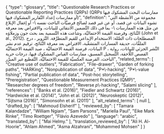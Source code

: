 {
    "type": "glossary",
    "title": "Questionable Research Practices or Questionable Reporting Practices (QRPs) (QRPs ممارسات البحث المشكوك فيها أو ممارسات إعداد التَّقارير المشكوك فيها)",
    "definition": "مجموعة من الأنشطة التي تشوه البيانات عن قصد، أو عن غير قصد لصالح فرضيَّات الباحث نفسه \\- أو إغفال الإبلاغ عن مثل هذه الممارسات \\- بما في ذلك التَّضمين الانتقائي للبيانات، والافتراض بعد معرفة النَّتائج، وقرصنة القيمة الاحتماليَّة، وشاعت هذه التَّسمية بعد بحث جون وزملاؤه (John et al., 2012).  المصطلحات ذات الصِّلة: الاستخدام الإبداعي للقيم المتطرِّفة. التَّزوير ، درج الملفَّات، حديقة المسارات المتشعِّبة، الافتراض بعد معرفة النَّتائج، ترقيم عدم نشر البيانات، قرصنة القيمة الاحتماليَّة  ، صيد القيمة الاحتماليَّة P ، النَّشر الجزئي للبيانات، رواية القصص اللَّاحقة، التَّسجيل المسبق، ممارسات القياس المشكوك فيها، درجات حرية الباحث، القرصنة العكسيَّة للقيمة الاحتماليَّة، التَّقطيع غير المبرَّر",
    "related_terms": [
        "Creative use of outliers",
        "Fabrication",
        "File-drawer",
        "Garden of forking paths",
        "HARKing",
        "Nonpublication of data",
        "P*\\-hacking",
        "P*\\-value fishing",
        "Partial publication of data",
        "Post-hoc storytelling",
        "Preregistration",
        "Questionable Measurement Practices (QMP)",
        "Researcher degrees of freedom",
        "Reverse *p*\\-hacking",
        "Salami slicing"
    ],
    "references": [
        "Banks et al. (2016)",
        "Fiedler and Schwartz (2016)",
        "Hardwicke et al. (2014)",
        "John et al. (2012)",
        "Neuroskeptic (2012)",
        "Sijtsma (2016)",
        "Simonsohn et al. (2011)"
    ],
    "alt_related_terms": [
        null
    ],
    "drafted_by": [
        "Mahmoud Elsherif"
    ],
    "reviewed_by": [
        "Tamara Kalandadze",
        "William Ngiam",
        "Sam Parsons",
        "Mariella Paul",
        "Eike Mark Rinke",
        "Timo Roettger",
        "Flávio Azevedo"
    ],
    "language": "arabic",
    "translated_by": [
        "Mai Helmy."
    ],
    "translation_reviewed_by": [
        "Ali H. Al-Hoorie",
        "Ahlam Ahmed",
        "Asma Alzahrani",
        "Mohammed Mohsen"
    ]
}